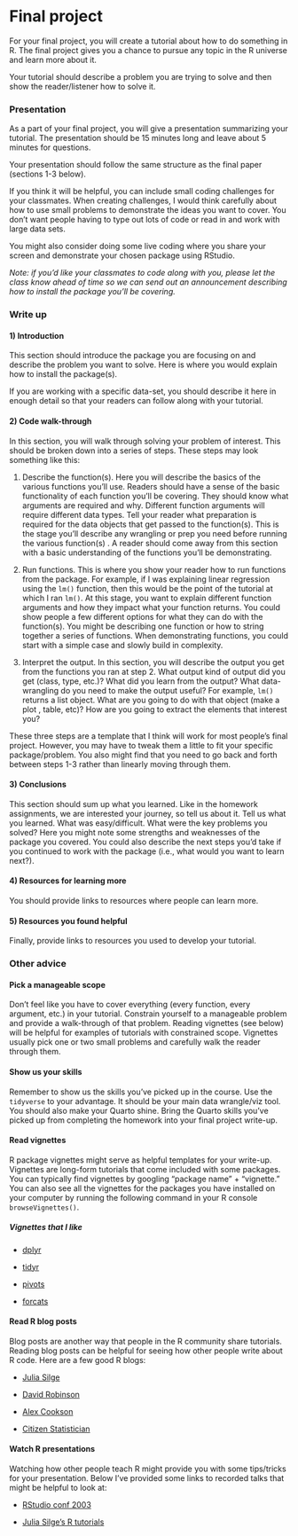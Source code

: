 # Final project


For your final project, you will create a tutorial about how to do
something in R. The final project gives you a chance to pursue any topic
in the R universe and learn more about it.

Your tutorial should describe a problem you are trying to solve and then
show the reader/listener how to solve it.

### Presentation

As a part of your final project, you will give a presentation
summarizing your tutorial. The presentation should be 15 minutes long
and leave about 5 minutes for questions.

Your presentation should follow the same structure as the final paper
(sections 1-3 below).

If you think it will be helpful, you can include small coding challenges
for your classmates. When creating challenges, I would think carefully
about how to use small problems to demonstrate the ideas you want to
cover. You don’t want people having to type out lots of code or read in
and work with large data sets.

You might also consider doing some live coding where you share your
screen and demonstrate your chosen package using RStudio.

*Note: if you’d like your classmates to code along with you, please let
the class know ahead of time so we can send out an announcement
describing how to install the package you’ll be covering.*

### Write up

#### 1) Introduction

This section should introduce the package you are focusing on and
describe the problem you want to solve. Here is where you would explain
how to install the package(s).

If you are working with a specific data-set, you should describe it here
in enough detail so that your readers can follow along with your
tutorial.

#### 2) Code walk-through

In this section, you will walk through solving your problem of interest.
This should be broken down into a series of steps. These steps may look
something like this:

1)  Describe the function(s). Here you will describe the basics of the
    various functions you’ll use. Readers should have a sense of the
    basic functionality of each function you’ll be covering. They should
    know what arguments are required and why. Different function
    arguments will require different data types. Tell your reader what
    preparation is required for the data objects that get passed to the
    function(s). This is the stage you’ll describe any wrangling or prep
    you need before running the various function(s) . A reader should
    come away from this section with a basic understanding of the
    functions you’ll be demonstrating.

2)  Run functions. This is where you show your reader how to run
    functions from the package. For example, if I was explaining linear
    regression using the `lm()` function, then this would be the point
    of the tutorial at which I ran `lm()`. At this stage, you want to
    explain different function arguments and how they impact what your
    function returns. You could show people a few different options for
    what they can do with the function(s). You might be describing one
    function or how to string together a series of functions. When
    demonstrating functions, you could start with a simple case and
    slowly build in complexity.

3)  Interpret the output. In this section, you will describe the output
    you get from the functions you ran at step 2. What output kind of
    output did you get (class, type, etc.)? What did you learn from the
    output? What data-wrangling do you need to make the output useful?
    For example, `lm()` returns a list object. What are you going to do
    with that object (make a plot , table, etc)? How are you going to
    extract the elements that interest you?

These three steps are a template that I think will work for most
people’s final project. However, you may have to tweak them a little to
fit your specific package/problem. You also might find that you need to
go back and forth between steps 1-3 rather than linearly moving through
them.

#### 3) Conclusions

This section should sum up what you learned. Like in the homework
assignments, we are interested your journey, so tell us about it. Tell
us what you learned. What was easy/difficult. What were the key problems
you solved? Here you might note some strengths and weaknesses of the
package you covered. You could also describe the next steps you’d take
if you continued to work with the package (i.e., what would you want to
learn next?).

#### 4) Resources for learning more

You should provide links to resources where people can learn more.

#### 5) Resources you found helpful

Finally, provide links to resources you used to develop your tutorial.

### Other advice

#### Pick a manageable scope

Don’t feel like you have to cover everything (every function, every
argument, etc.) in your tutorial. Constrain yourself to a manageable
problem and provide a walk-through of that problem. Reading vignettes
(see below) will be helpful for examples of tutorials with constrained
scope. Vignettes usually pick one or two small problems and carefully
walk the reader through them.

#### Show us your skills

Remember to show us the skills you’ve picked up in the course. Use the
`tidyverse` to your advantage. It should be your main data wrangle/viz
tool. You should also make your Quarto shine. Bring the Quarto skills
you’ve picked up from completing the homework into your final project
write-up.

#### Read vignettes

R package vignettes might serve as helpful templates for your write-up.
Vignettes are long-form tutorials that come included with some packages.
You can typically find vignettes by googling “package name” +
“vignette.” You can also see all the vignettes for the packages you have
installed on your computer by running the following command in your R
console `browseVignettes()`.

##### Vignettes that I like

- [dplyr](https://cran.r-project.org/web/packages/dplyr/vignettes/dplyr.html)

- [tidyr](https://tidyr.tidyverse.org/articles/tidy-data.html)

- [pivots](https://tidyr.tidyverse.org/articles/pivot.html)

- [forcats](https://forcats.tidyverse.org/articles/forcats.html)

#### Read R blog posts

Blog posts are another way that people in the R community share
tutorials. Reading blog posts can be helpful for seeing how other people
write about R code. Here are a few good R blogs:

- [Julia Silge](https://juliasilge.com/blog/)

- [David Robinson](http://varianceexplained.org/posts/)

- [Alex Cookson](https://www.alexcookson.com/)

- [Citizen Statistician](citizen-statistician.org)

#### Watch R presentations

Watching how other people teach R might provide you with some
tips/tricks for your presentation. Below I’ve provided some links to
recorded talks that might be helpful to look at:

- [RStudio conf
  2003](https://www.youtube.com/playlist?list=PL9HYL-VRX0oRFZslRGHwHuwea7SvAATHp)

- [Julia Silge’s R
  tutorials](https://www.youtube.com/channel/UCTTBgWyJl2HrrhQOOc710kA)
